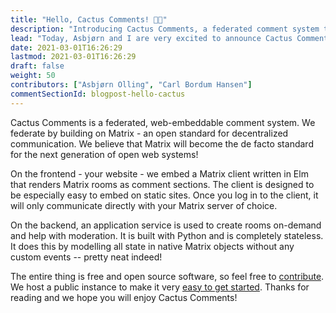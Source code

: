 ```yaml
---
title: "Hello, Cactus Comments! 👋🌵"
description: "Introducing Cactus Comments, a federated comment system that you can embed anywhere. It respects your privacy, and puts you in control."
lead: "Today, Asbjørn and I are very excited to announce Cactus Comments! 🎉"
date: 2021-03-01T16:26:29
lastmod: 2021-03-01T16:26:29
draft: false
weight: 50
contributors: ["Asbjørn Olling", "Carl Bordum Hansen"]
commentSectionId: blogpost-hello-cactus
---
```


Cactus Comments is a federated, web-embeddable comment system. We federate by
building on Matrix - an open standard for decentralized communication. We
believe that Matrix will become the de facto standard for the next
generation of open web systems!

On the frontend - your website - we embed a Matrix client written in Elm that
renders Matrix rooms as comment sections. The client is designed to be
especially easy to embed on static sites. Once you log in to the client,
it will only communicate directly with your Matrix server of choice.

On the backend, an application service is used to create rooms on-demand and
help with moderation. It is built with Python and is completely stateless. It
does this by modelling all state in native Matrix objects without any custom
events -- pretty neat indeed!

The entire thing is free and open source software, so feel free to
[contribute](../../docs/community/contribute). We host a public instance to
make it very [easy to get started](../../docs/getting-started/quick-start).
Thanks for reading and we hope you will enjoy Cactus Comments!
